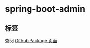# spring-boot-admin

## 标签

查阅 [Github Package 页面](https://github.com/guoyk93/acicn/pkgs/container/acicn%2Fspring-boot-admin)
